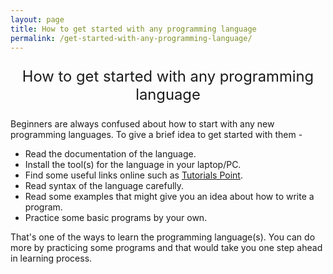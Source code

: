 ```yaml
---
layout: page
title: How to get started with any programming language
permalink: /get-started-with-any-programming-language/
---
```

<p style="text-align: center; font-size: 1.7em">
How to get started with any programming language
</p>

Beginners are always confused about how to start with any new programming languages. To give a brief idea to get started with them -

- Read the documentation of the language.
- Install the tool(s) for the language in your laptop/PC.
- Find some useful links online such as [Tutorials Point](https://www.tutorialspoint.com/).
- Read syntax of the language carefully.
- Read some examples that might give you an idea about how to write a program.
- Practice some basic programs by your own.

That's one of the ways to learn the programming language(s). You can do more by practicing some programs and that would take you one step ahead in learning process.

